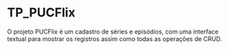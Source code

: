 # TP_PUCFlix
O projeto PUCFlix é um cadastro de séries e episódios, com uma interface textual para mostrar os registros assim como todas as operações de CRUD.
